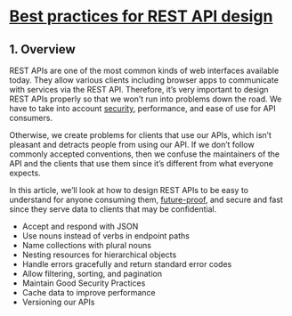 # [Best practices for REST API design](https://stackoverflow.blog/2020/03/02/best-practices-for-rest-api-design/#h-maintain-good-security-practices)

## 1. Overview

REST APIs are one of the most common kinds of web interfaces available today. They allow various clients including browser 
apps to communicate with services via the REST API. Therefore, it’s very important to design REST APIs properly so that 
we won’t run into problems down the road. We have to take into account 
[security](https://stackoverflow.blog/2021/10/06/best-practices-for-authentication-and-authorization-for-rest-apis/), 
performance, and ease of use for API consumers.  

Otherwise, we create problems for clients that use our APIs, which isn’t pleasant and detracts people from using our API. 
If we don’t follow commonly accepted conventions, then we confuse the maintainers of the API and the clients that use 
them since it’s different from what everyone expects.  

In this article, we’ll look at how to design REST APIs to be easy to understand for anyone consuming them, 
[future-proof](https://stackoverflow.blog/2022/05/19/crystal-balls-and-clairvoyance-future-proofing-in-a-world-of-inevitable-change/),
and secure and fast since they serve data to clients that may be confidential.  

* Accept and respond with JSON
* Use nouns instead of verbs in endpoint paths
* Name collections with plural nouns
* Nesting resources for hierarchical objects
* Handle errors gracefully and return standard error codes
* Allow filtering, sorting, and pagination
* Maintain Good Security Practices
* Cache data to improve performance
* Versioning our APIs